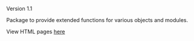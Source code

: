 Version 1.1 

Package to provide extended functions for various objects and modules.

View HTML pages [here](https://github.jpl.nasa.gov/pages/RadioAstronomy/support)


